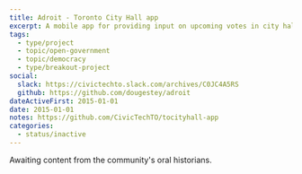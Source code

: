 ```yaml
---
title: Adroit - Toronto City Hall app
excerpt: A mobile app for providing input on upcoming votes in city hall. An interface to the Toronto City Hall API.
tags:
  - type/project
  - topic/open-government
  - topic/democracy
  - type/breakout-project
social:
  slack: https://civictechto.slack.com/archives/C0JC4A5RS
  github: https://github.com/dougestey/adroit
dateActiveFirst: 2015-01-01
date: 2015-01-01
notes: https://github.com/CivicTechTO/tocityhall-app
categories:
  - status/inactive
---
```

Awaiting content from the community's oral historians.